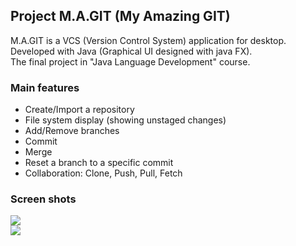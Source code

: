 ## Project M.A.GIT (My Amazing GIT)

M.A.GIT is a VCS (Version Control System) application for desktop.  
Developed with Java (Graphical UI designed with java FX).  
The final project in "Java Language Development" course.

### Main features

* Create/Import a repository
* File system display (showing unstaged changes)
* Add/Remove branches
* Commit
* Merge
* Reset a branch to a specific commit
* Collaboration: Clone, Push, Pull, Fetch

### Screen shots

![](https://github.com/tomerkeizler/m-a-git/blob/master/screenshots/1.png?raw=true)  
![](https://github.com/tomerkeizler/m-a-git/blob/master/screenshots/2.png?raw=true)  
